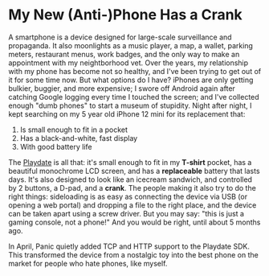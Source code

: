 # My New (Anti-)Phone Has a Crank

A smartphone is a device designed for large-scale surveillance and propaganda.
It also moonlights as a music player, a map, a wallet, parking meters, 
 restaurant menus, work badges, and the only way to make 
 an appointment with my neightborhood vet.
Over the years, my relationship with my phone has become not so healthy,
 and I've been trying to get out of it for some time now.
But what options do I have? iPhones are only getting bulkier, buggier,
 and more expensive; I swore off Android again after catching
 Google logging every time I touched the screen;
 and I've collected enough "dumb phones" to start a museum of stupidity.
Night after night, I kept searching on my 5 year old iPhone 12 mini
 for its replacement that:

1. Is small enough to fit in a pocket
2. Has a black-and-white, fast display
3. With good battery life

The [Playdate](https://play.date) is all that: it's small enough to fit
 in my **T-shirt** pocket, has a beautiful monochrome LCD screen,
 and has a **replaceable** battery that lasts days.
It's also designed to look like an icecream sandwich,
 and controlled by 2 buttons, a D-pad, and a **crank**.
The people making it also try to do the right things:
 sideloading is as easy as connecting the device via USB
 (or opening a web portal)
 and dropping a file to the right place,
 and the device can be taken apart using a screw driver.
But you may say: "this is just a gaming console, not a phone!"
And you would be right, until about 5 months ago.

In April, Panic quietly added TCP and HTTP support to the Playdate SDK.
This transformed the device from a nostalgic toy into the best phone
 on the market for people who hate phones, like myself.

